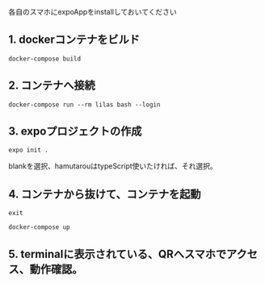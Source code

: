 各自のスマホにexpoAppをinstallしておいてください


## 1. dockerコンテナをビルド
``` 
docker-compose build 
```

## 2. コンテナへ接続
```
docker-compose run --rm lilas bash --login
```

## 3. expoプロジェクトの作成
```
expo init .
```
blankを選択、hamutarouはtypeScript使いたければ、それ選択。

## 4. コンテナから抜けて、コンテナを起動
```
exit
```

```
docker-compose up
```

## 5. terminalに表示されている、QRへスマホでアクセス、動作確認。

